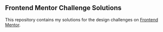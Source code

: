 ## Frontend Mentor Challenge Solutions

This repository contains my solutions for the design challenges on [Frontend Mentor](https://www.frontendmentor.io/challenges).
